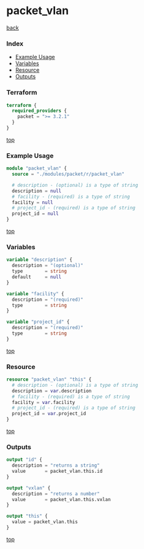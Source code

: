 # packet_vlan

[back](../packet.md)

### Index

- [Example Usage](#example-usage)
- [Variables](#variables)
- [Resource](#resource)
- [Outputs](#outputs)

### Terraform

```terraform
terraform {
  required_providers {
    packet = ">= 3.2.1"
  }
}
```

[top](#index)

### Example Usage

```terraform
module "packet_vlan" {
  source = "./modules/packet/r/packet_vlan"

  # description - (optional) is a type of string
  description = null
  # facility - (required) is a type of string
  facility = null
  # project_id - (required) is a type of string
  project_id = null
}
```

[top](#index)

### Variables

```terraform
variable "description" {
  description = "(optional)"
  type        = string
  default     = null
}

variable "facility" {
  description = "(required)"
  type        = string
}

variable "project_id" {
  description = "(required)"
  type        = string
}
```

[top](#index)

### Resource

```terraform
resource "packet_vlan" "this" {
  # description - (optional) is a type of string
  description = var.description
  # facility - (required) is a type of string
  facility = var.facility
  # project_id - (required) is a type of string
  project_id = var.project_id
}
```

[top](#index)

### Outputs

```terraform
output "id" {
  description = "returns a string"
  value       = packet_vlan.this.id
}

output "vxlan" {
  description = "returns a number"
  value       = packet_vlan.this.vxlan
}

output "this" {
  value = packet_vlan.this
}
```

[top](#index)
